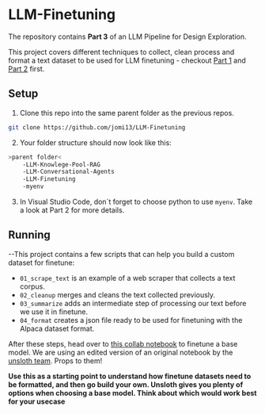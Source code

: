 # LLM-Finetuning

The repository contains **Part 3** of an LLM Pipeline for Design Exploration.

This project covers different techniques to collect, clean process and format a text dataset to be used for LLM finetuning - checkout [Part 1](https://github.com/jomi13/LLM-Knowledge-Pool-RAG) and [Part 2](https://github.com/jomi13/LLM-Conversational-Agents) first.

## Setup
1. Clone this repo into the same parent folder as the previous repos.
```bash
git clone https://github.com/jomi13/LLM-Finetuning
```
2. Your folder structure should now look like this:
```bash
>parent folder<
    -LLM-Knowlege-Pool-RAG
    -LLM-Conversational-Agents
    -LLM-Finetuning
    -myenv
```
3. In Visual Studio Code, don´t forget to choose python to use `myenv`. Take a look at Part 2 for more details.

## Running

--This project contains a few scripts that can help you build a custom dataset for finetune:
- `01_scrape_text` is an example of a web scraper that collects a text corpus.
- `02_cleanup` merges and cleans the text collected previously.
- `03_summarize` adds an intermediate step of processing our text before we use it in finetune.
- `04_format` creates a json file ready to be used for finetuning with the Alpaca dataset format.

After these steps, head over to [this collab notebook](https://colab.research.google.com/drive/1gIzuNutwRh08iuRhQmNAti2wDB2X4fmJ?usp=sharing) to finetune a base model. We are using an edited version of an original notebook by the [unsloth team](https://github.com/unslothai/unsloth). Props to them!

**Use this as a starting point to understand how finetune datasets need to be formatted, and then go build your own. Unsloth gives you plenty of options when choosing a base model. Think about which would work best for your usecase**
